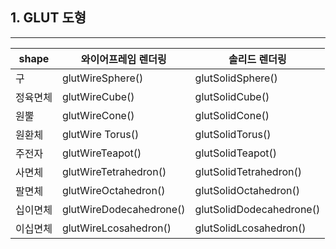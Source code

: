 ## 1. GLUT 도형

---
| shape | 와이어프레임 렌더링 | 솔리드 렌더링 |
| --- | --- | --- |
| 구 | glutWireSphere() | glutSolidSphere() |
| 정육면체 | glutWireCube() | glutSolidCube() |
| 원뿔 | glutWireCone() | glutSolidCone() |
| 원환체 | glutWire Torus() | glutSolidTorus() |
| 주전자 | glutWireTeapot() | glutSolidTeapot() |
| 사면체 | glutWireTetrahedron() | glutSolidTetrahedron() |
| 팔면체 | glutWireOctahedron() | glutSolidOctahedron() |
| 십이면체 | glutWireDodecahedrone() | glutSolidDodecahedrone() |
| 이십면체 | glutWireLcosahedron() | glutSolidLcosahedron() |
